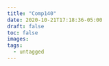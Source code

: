 ```yaml
---
title: "Comp140"
date: 2020-10-21T17:18:36-05:00
draft: false
toc: false
images:
tags:
  - untagged
---
```

